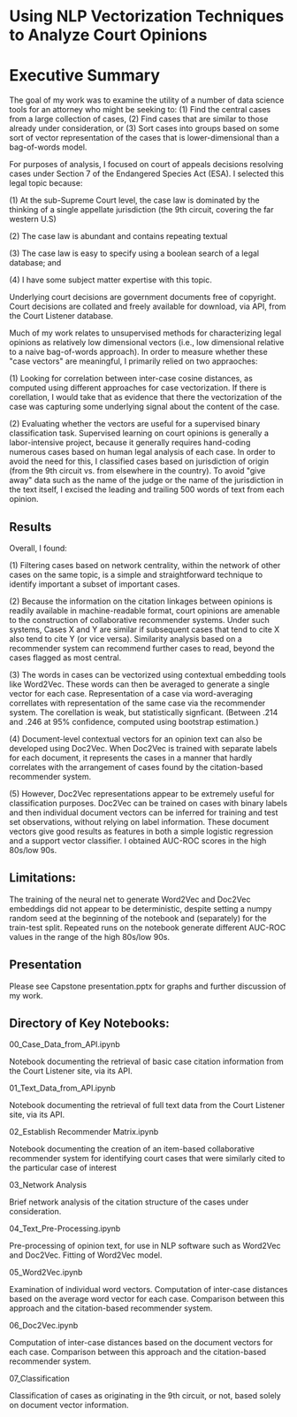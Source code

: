 # Using NLP Vectorization Techniques to Analyze Court Opinions

# Executive Summary

The goal of my work was to examine the utility of a number of data science tools for an attorney who might be seeking to: (1) Find the central cases from a large collection of cases, (2) Find cases that are similar to those already under consideration, or (3) Sort cases into groups based on some sort of vector representation of the cases that is lower-dimensional than a bag-of-words model.

For purposes of analysis, I focused on court of appeals decisions resolving cases under Section 7 of the Endangered Species Act (ESA).  I selected this legal topic because: 

(1) At the sub-Supreme Court level, the case law is dominated by the thinking of a single appellate jurisdiction (the 9th circuit, covering the far western U.S)  

(2) The case law is abundant and contains repeating textual 

(3) The case law is easy to specify using a boolean search of a legal database; and

(4) I have some subject matter expertise with this topic.

Underlying court decisions are government documents free of copyright.  Court decisions are collated and freely available for download, via API, from the Court Listener database.

Much of my work relates to unsupervised methods for characterizing legal opinions as relatively low dimensional vectors (i.e., low dimensional relative to a naive bag-of-words approach).  In order to measure whether these "case vectors" are meaningful, I primarily relied on two appraoches: 

(1) Looking for correlation between inter-case cosine distances, as computed using different approaches for case vectorization.  If there is corellation, I would take that as evidence that there the vectorization of the case was capturing some underlying signal about the content of the case.

(2) Evaluating whether the vectors are useful for a supervised binary classification task.  Supervised learning on court opinions is generally a labor-intensive project, because it generally requires hand-coding numerous cases based on human legal analysis of each case.  In order to avoid the need for this, I classified cases based on jurisdiction of origin (from the 9th circuit vs. from elsewhere in the country).  To avoid "give away" data such as the name of the judge or the name of the jurisdiction in the text itself, I excised the leading and trailing 500 words of text from each opinion.

## Results

Overall, I found:

(1) Filtering cases based on network centrality, within the network of other cases on the same topic, is a simple and straightforward technique to identify important a subset of important cases.

(2) Because the information on the citation linkages between opinions is readily available in machine-readable format, court opinions are amenable to the construction of collaborative recommender systems.  Under such systems, Cases X and Y are similar if subsequent cases that tend to cite X also tend to cite Y (or vice versa).  Similarity analysis based on a recommender system can recommend further cases to read, beyond the cases flagged as most central.

(3) The words in cases can be vectorized using contextual embedding tools like Word2Vec.  These words can then be averaged to generate a single vector for each case.  Representation of a case via word-averaging correllates with representation of the same case via the recommender system.  The corellation is weak, but statistically signficant. (Between .214 and .246 at 95% confidence, computed using bootstrap estimation.)  

(4) Document-level contextual vectors for an opinion text can also be developed using Doc2Vec.  When Doc2Vec is trained with separate labels for each document, it represents the cases in a manner that hardly correlates with the arrangement of cases found by the citation-based recommender system.  

(5) However, Doc2Vec representations appear to be extremely useful for classification purposes.  Doc2Vec can be trained on cases with binary labels and then individual document vectors can be inferred for training and test set observations, without relying on label information.  These document vectors give good results as features in both a simple logistic regression and a support vector classifier.  I obtained AUC-ROC scores in the high 80s/low 90s.  

## Limitations:

The training of the neural net to generate Word2Vec and Doc2Vec embeddings did not appear to be deterministic, despite setting a numpy random seed at the beginning of the notebook and (separately) for the train-test split.  Repeated runs on the notebook generate different AUC-ROC values in the range of the high 80s/low 90s.

## Presentation

Please see Capstone presentation.pptx for graphs and further discussion of my work.

## Directory of Key Notebooks:

00_Case_Data_from_API.ipynb

Notebook documenting the retrieval of basic case citation information from the Court Listener site, via its API.

01_Text_Data_from_API.ipynb

Notebook documenting the retrieval of full text data from the Court Listener site, via its API.

02_Establish Recommender Matrix.ipynb

Notebook documenting the creation of an item-based collaborative recommender system for identifying court cases that were similarly cited to the particular case of interest

03_Network Analysis

Brief network analysis of the citation structure of the cases under consideration.

04_Text_Pre-Processing.ipynb

Pre-processing of opinion text, for use in NLP software such as Word2Vec and Doc2Vec.  Fitting of Word2Vec model.

05_Word2Vec.ipynb

Examination of individual word vectors.  Computation of inter-case distances based on the average word vector for each case.  Comparison between this approach and the citation-based recommender system.

06_Doc2Vec.ipynb

Computation of inter-case distances based on the document vectors for each case.  Comparison between this approach and the citation-based recommender system.

07_Classification 

Classification of cases as originating in the 9th circuit, or not, based solely on document vector information.

